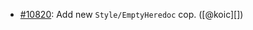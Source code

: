 * [#10820](https://github.com/rubocop/rubocop/pull/10820): Add new `Style/EmptyHeredoc` cop. ([@koic][])
